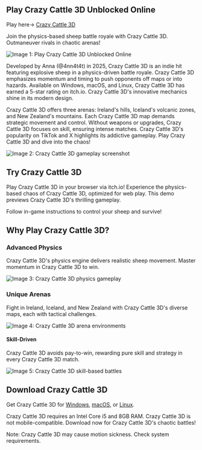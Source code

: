 
Play Crazy Cattle 3D Unblocked Online
-------------------------------------

Play here-> [Crazy Cattle 3D](https://3d-crazycattle.com/)

Join the physics-based sheep battle royale with Crazy Cattle 3D. Outmaneuver rivals in chaotic arenas!

![Image 1: Play Crazy Cattle 3D Unblocked Online](https://3d-crazycattle.com/assets/images/CrazyCattle3D.png)

Developed by Anna (@4nn4t4t) in 2025, Crazy Cattle 3D is an indie hit featuring explosive sheep in a physics-driven battle royale. Crazy Cattle 3D emphasizes momentum and timing to push opponents off maps or into hazards. Available on Windows, macOS, and Linux, Crazy Cattle 3D has earned a 5-star rating on itch.io. Crazy Cattle 3D's innovative mechanics shine in its modern design.

Crazy Cattle 3D offers three arenas: Ireland's hills, Iceland's volcanic zones, and New Zealand's mountains. Each Crazy Cattle 3D map demands strategic movement and control. Without weapons or upgrades, Crazy Cattle 3D focuses on skill, ensuring intense matches. Crazy Cattle 3D's popularity on TikTok and X highlights its addictive gameplay. Play Crazy Cattle 3D and dive into the chaos!

![Image 2: Crazy Cattle 3D gameplay screenshot](https://3d-crazycattle.com/assets/images/crazy-cattle-3d-map.jpg)

Try Crazy Cattle 3D
-------------------

Play Crazy Cattle 3D in your browser via itch.io! Experience the physics-based chaos of Crazy Cattle 3D, optimized for web play. This demo previews Crazy Cattle 3D's thrilling gameplay.

Follow in-game instructions to control your sheep and survive!

Why Play Crazy Cattle 3D?
-------------------------

### Advanced Physics

Crazy Cattle 3D's physics engine delivers realistic sheep movement. Master momentum in Crazy Cattle 3D to win.

![Image 3: Crazy Cattle 3D physics gameplay](https://3d-crazycattle.com/assets/images/feature1.jpg)

### Unique Arenas

Fight in Ireland, Iceland, and New Zealand with Crazy Cattle 3D's diverse maps, each with tactical challenges.

![Image 4: Crazy Cattle 3D arena environments](https://3d-crazycattle.com/assets/images/feature2.jpg)

#### Skill-Driven

Crazy Cattle 3D avoids pay-to-win, rewarding pure skill and strategy in every Crazy Cattle 3D match.

![Image 5: Crazy Cattle 3D skill-based battles](https://3d-crazycattle.com/assets/images/feature3.png)

Download Crazy Cattle 3D
------------------------

Get Crazy Cattle 3D for [Windows](https://play.sprunkiretake.net/crazy-cattle-3d/CrazyCattle3D.zip), [macOS](https://play.sprunkiretake.net/crazy-cattle-3d/CrazyCattle3DMac.zip), or [Linux](https://play.sprunkiretake.net/crazy-cattle-3d/CrazyCattle3DLinux.zip). 

Crazy Cattle 3D requires an Intel Core i5 and 8GB RAM. Crazy Cattle 3D is not mobile-compatible. Download now for Crazy Cattle 3D's chaotic battles!

Note: Crazy Cattle 3D may cause motion sickness. Check system requirements.
